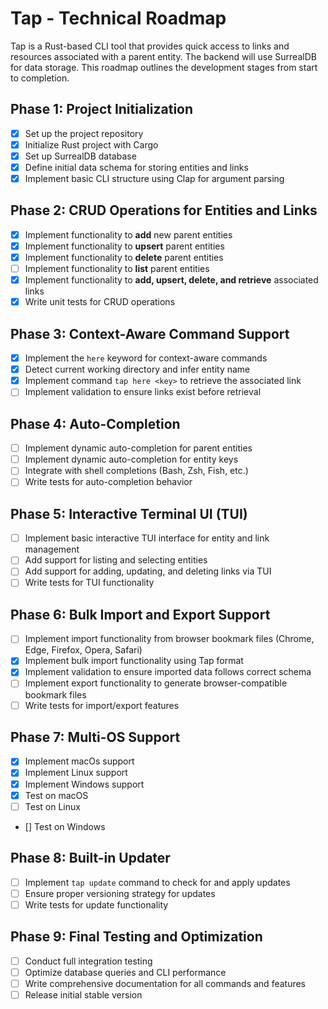# Tap - Technical Roadmap

Tap is a Rust-based CLI tool that provides quick access to links and resources associated with a parent entity. The backend will use SurrealDB for data storage. This roadmap outlines the development stages from start to completion.

## Phase 1: Project Initialization

- [x] Set up the project repository
- [x] Initialize Rust project with Cargo
- [x] Set up SurrealDB database
- [x] Define initial data schema for storing entities and links
- [x] Implement basic CLI structure using Clap for argument parsing

## Phase 2: CRUD Operations for Entities and Links

- [x] Implement functionality to **add** new parent entities
- [x] Implement functionality to **upsert** parent entities
- [x] Implement functionality to **delete** parent entities
- [ ] Implement functionality to **list** parent entities
- [x] Implement functionality to **add, upsert, delete, and retrieve** associated links
- [x] Write unit tests for CRUD operations

## Phase 3: Context-Aware Command Support

- [x] Implement the `here` keyword for context-aware commands
- [x] Detect current working directory and infer entity name
- [x] Implement command `tap here <key>` to retrieve the associated link
- [ ] Implement validation to ensure links exist before retrieval

## Phase 4: Auto-Completion

- [ ] Implement dynamic auto-completion for parent entities
- [ ] Implement dynamic auto-completion for entity keys
- [ ] Integrate with shell completions (Bash, Zsh, Fish, etc.)
- [ ] Write tests for auto-completion behavior

## Phase 5: Interactive Terminal UI (TUI)

- [ ] Implement basic interactive TUI interface for entity and link management
- [ ] Add support for listing and selecting entities
- [ ] Add support for adding, updating, and deleting links via TUI
- [ ] Write tests for TUI functionality

## Phase 6: Bulk Import and Export Support

- [ ] Implement import functionality from browser bookmark files (Chrome, Edge, Firefox, Opera, Safari)
- [x] Implement bulk import functionality using Tap format
- [x] Implement validation to ensure imported data follows correct schema
- [ ] Implement export functionality to generate browser-compatible bookmark files
- [ ] Write tests for import/export features

## Phase 7: Multi-OS Support

- [x] Implement macOs support
- [x] Implement Linux support
- [x] Implement Windows support
- [x] Test on macOS
- [ ] Test on Linux
- [] Test on Windows

## Phase 8: Built-in Updater

- [ ] Implement `tap update` command to check for and apply updates
- [ ] Ensure proper versioning strategy for updates
- [ ] Write tests for update functionality

## Phase 9: Final Testing and Optimization

- [ ] Conduct full integration testing
- [ ] Optimize database queries and CLI performance
- [ ] Write comprehensive documentation for all commands and features
- [ ] Release initial stable version
